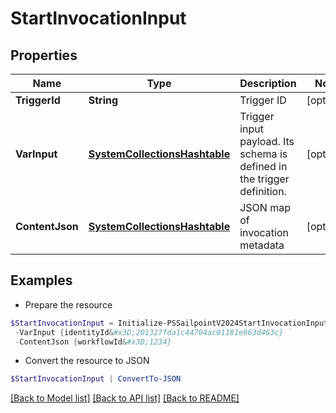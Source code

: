 # StartInvocationInput
## Properties

Name | Type | Description | Notes
------------ | ------------- | ------------- | -------------
**TriggerId** | **String** | Trigger ID | [optional] 
**VarInput** | [**SystemCollectionsHashtable**](.md) | Trigger input payload. Its schema is defined in the trigger definition. | [optional] 
**ContentJson** | [**SystemCollectionsHashtable**](.md) | JSON map of invocation metadata | [optional] 

## Examples

- Prepare the resource
```powershell
$StartInvocationInput = Initialize-PSSailpointV2024StartInvocationInput  -TriggerId idn:access-requested `
 -VarInput {identityId&#x3D;201327fda1c44704ac01181e963d463c} `
 -ContentJson {workflowId&#x3D;1234}
```

- Convert the resource to JSON
```powershell
$StartInvocationInput | ConvertTo-JSON
```

[[Back to Model list]](../README.md#documentation-for-models) [[Back to API list]](../README.md#documentation-for-api-endpoints) [[Back to README]](../README.md)


